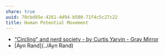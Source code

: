 ```yaml
---
share: true
uuid: 70cbd85e-4261-4d94-b500-71f4c5c27c22
title: Human Potential Movement
---
```

* ["Circling" and nerd society - by Curtis Yarvin - Gray Mirror](https://graymirror.substack.com/p/circling-and-nerd-society)
* [Ayn Rand](../Ayn Rand)